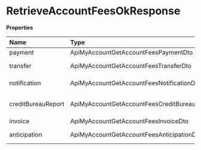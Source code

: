 # RetrieveAccountFeesOkResponse

**Properties**

| Name               | Type                                            | Required | Description              |
| :----------------- | :---------------------------------------------- | :------- | :----------------------- |
| payment            | ApiMyAccountGetAccountFeesPaymentDto            | ❌       | Billing fees             |
| transfer           | ApiMyAccountGetAccountFeesTransferDto           | ❌       | Transfer fees            |
| notification       | ApiMyAccountGetAccountFeesNotificationDto       | ❌       | Notification fees        |
| creditBureauReport | ApiMyAccountGetAccountFeesCreditBureauReportDto | ❌       | Serasa consultation fees |
| invoice            | ApiMyAccountGetAccountFeesInvoiceDto            | ❌       | Invoice fees             |
| anticipation       | ApiMyAccountGetAccountFeesAnticipationDto       | ❌       | Anticipation fees        |

<!-- This file was generated by liblab | https://liblab.com/ -->
